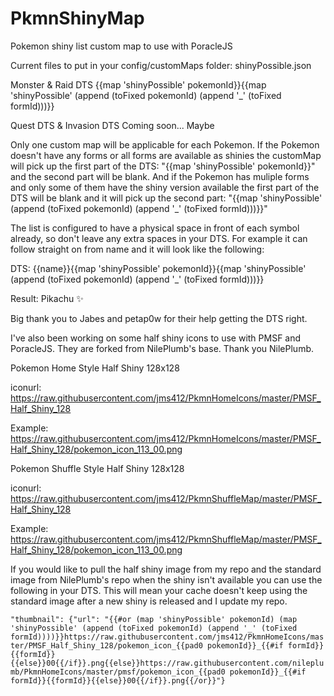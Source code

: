 # PkmnShinyMap

Pokemon shiny list custom map to use with PoracleJS

Current files to put in your config/customMaps folder:
shinyPossible.json

Monster & Raid DTS
{{map 'shinyPossible' pokemonId}}{{map 'shinyPossible' (append (toFixed pokemonId) (append '_' (toFixed formId)))}}

Quest DTS & Invasion DTS
Coming soon... Maybe

Only one custom map will be applicable for each Pokemon. If the Pokemon doesn't have any forms or all forms are available as shinies the customMap will pick up the first part of the DTS: "{{map 'shinyPossible' pokemonId}}" and the second part will be blank. And if the Pokemon has muliple forms and only some of them have the shiny version available the first part of the DTS will be blank and it will pick up the second part: "{{map 'shinyPossible' (append (toFixed pokemonId) (append '_' (toFixed formId)))}}"

The list is configured to have a physical space in front of each symbol already, so don't leave any extra spaces in your DTS. For example it can follow straight on from name and it will look like the following:

DTS:
{{name}}{{map 'shinyPossible' pokemonId}}{{map 'shinyPossible' (append (toFixed pokemonId) (append '_' (toFixed formId)))}}

Result:
Pikachu ✨

Big thank you to Jabes and petap0w for their help getting the DTS right.


I've also been working on some half shiny icons to use with PMSF and PoracleJS. They are forked from NilePlumb's base. Thank you NilePlumb.

Pokemon Home Style Half Shiny 128x128

iconurl:
https://raw.githubusercontent.com/jms412/PkmnHomeIcons/master/PMSF_Half_Shiny_128

Example:
https://raw.githubusercontent.com/jms412/PkmnHomeIcons/master/PMSF_Half_Shiny_128/pokemon_icon_113_00.png


Pokemon Shuffle Style Half Shiny 128x128

iconurl:
https://raw.githubusercontent.com/jms412/PkmnShuffleMap/master/PMSF_Half_Shiny_128

Example:
https://raw.githubusercontent.com/jms412/PkmnShuffleMap/master/PMSF_Half_Shiny_128/pokemon_icon_113_00.png

If you would like to pull the half shiny image from my repo and the standard image from NilePlumb's repo when the shiny isn't available you can use the following in your DTS. This will mean your cache doesn't keep using the standard image after a new shiny is released and I update my repo.

```"thumbnail": {"url": "{{#or (map 'shinyPossible' pokemonId) (map 'shinyPossible' (append (toFixed pokemonId) (append '_' (toFixed formId))))}}https://raw.githubusercontent.com/jms412/PkmnHomeIcons/master/PMSF_Half_Shiny_128/pokemon_icon_{{pad0 pokemonId}}_{{#if formId}}{{formId}}{{else}}00{{/if}}.png{{else}}https://raw.githubusercontent.com/nileplumb/PkmnHomeIcons/master/pmsf/pokemon_icon_{{pad0 pokemonId}}_{{#if formId}}{{formId}}{{else}}00{{/if}}.png{{/or}}"}```

